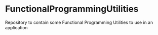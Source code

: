 # FunctionalProgrammingUtilities
Repository to contain some Functional Programming Utilities to use in an application
